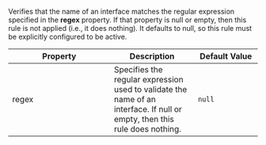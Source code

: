 Verifies that the name of an interface matches the regular expression
specified in the **regex** property. If that property is null or empty,
then this rule is not applied (i.e., it does nothing). It defaults to
null, so this rule must be explicitly configured to be active.

<table>
<colgroup>
<col style="width: 40%" />
<col style="width: 33%" />
<col style="width: 25%" />
</colgroup>
<thead>
<tr>
<th>Property</th>
<th>Description</th>
<th>Default Value</th>
</tr>
</thead>
<tbody>
<tr>
<td>regex</td>
<td>Specifies the regular expression used to validate the name of an
interface. If null or empty, then this rule does nothing.</td>
<td><code>null</code></td>
</tr>
</tbody>
</table>
